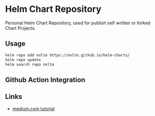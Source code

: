 # Helm Chart Repository

Personal Helm Chart Repository, used for publish self written or forked Chart Projects.


## Usage

```bash
helm repo add nolte https://nolte.github.io/helm-charts/
helm repo update
helm search repo nolte
```

## Github Action Integration




## Links

* [medium.com tutorial](https://medium.com/@mattiaperi/create-a-public-helm-chart-repository-with-github-pages-49b180dbb417)
